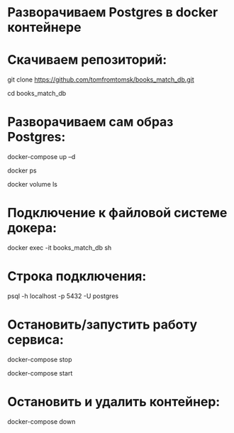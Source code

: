 # Разворачиваем Postgres в docker контейнере

# Скачиваем репозиторий:
git clone https://github.com/tomfromtomsk/books_match_db.git

cd books_match_db

# Разворачиваем сам образ Postgres:
docker-compose up –d

docker ps

docker volume ls


# Подключение к файловой системе докера:
docker exec -it books_match_db sh

# Строка подключения:
psql -h localhost -p 5432 -U postgres

# Остановить/запустить работу сервиса:
docker-compose stop

docker-compose start

# Остановить и удалить контейнер:
docker-compose down
